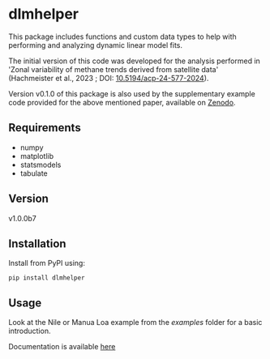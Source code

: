 # dlmhelper

This package includes functions and custom data types to help with performing and analyzing dynamic linear model fits. 

The initial version of this code was developed for the analysis performed in 'Zonal variability of methane trends derived from satellite data' (Hachmeister et al., 2023 ; DOI: [10.5194/acp-24-577-2024](https://doi.org/10.5194/acp-24-577-2024)).

Version v0.1.0 of this package is also used by the supplementary example code provided for the above mentioned paper, available on [Zenodo](http://www.doi.org/10.5281/zenodo.8178927).


## Requirements

- numpy
- matplotlib
- statsmodels
- tabulate

## Version

v1.0.0b7

## Installation

Install from PyPI using:

    pip install dlmhelper

## Usage

Look at the Nile or Manua Loa example from the _examples_ folder for a basic introduction.

Documentation is available [here](https://jonashach.github.io/dlmhelper/build/html/index.html)
